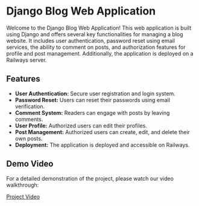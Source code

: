 # Django Blog Web Application

Welcome to the Django Blog Web Application! This web application is built using Django and offers several key functionalities for managing a blog website. It includes user authentication, password reset using email services, the ability to comment on posts, and authorization features for profile and post management. Additionally, the application is deployed on a Railways server.

## Features

- **User Authentication:** Secure user registration and login system.
- **Password Reset:** Users can reset their passwords using email verification.
- **Comment System:** Readers can engage with posts by leaving comments.
- **User Profile:** Authorized users can edit their profiles.
- **Post Management:** Authorized users can create, edit, and delete their own posts.
- **Deployment:** The application is deployed and accessible on Railways.

## Demo Video

For a detailed demonstration of the project, please watch our video walkthrough:

[Project Video](./BlogApp.mp4)